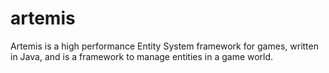 artemis
=======

Artemis is a high performance Entity System framework for games, written in Java, and is a framework to manage entities in a game world.
